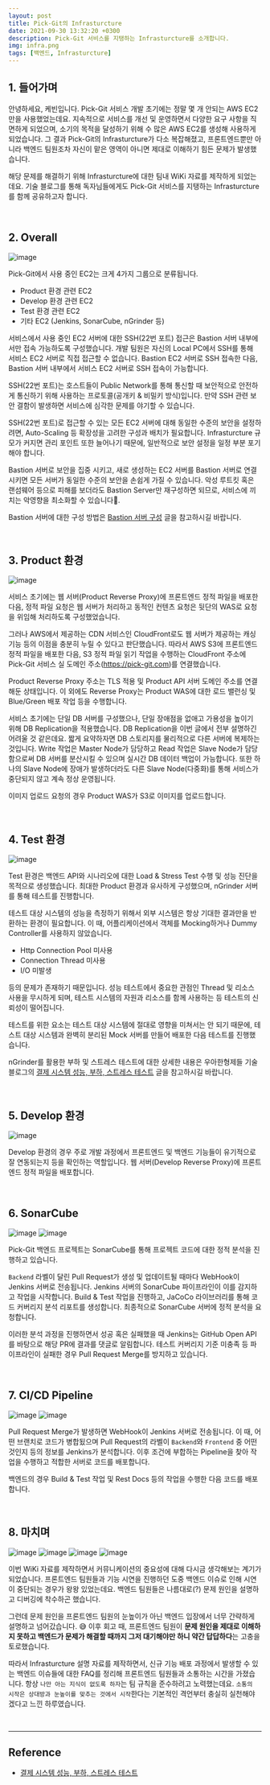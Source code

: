 ```yaml
---
layout: post
title: Pick-Git의 Infrasturcture
date: 2021-09-30 13:32:20 +0300
description: Pick-Git 서비스를 지탱하는 Infrasturcture를 소개합니다.
img: infra.png
tags: [백엔드, Infrasturcture]
---
```


## 1. 들어가며

안녕하세요, 케빈입니다. Pick-Git 서비스 개발 초기에는 정말 몇 개 안되는 AWS EC2만을 사용했었는데요. 지속적으로 서비스를 개선 및 운영하면서 다양한 요구 사항을 직면하게 되었으며, 소기의 목적을 달성하기 위해 수 많은 AWS EC2를 생성해 사용하게 되었습니다. 그 결과 Pick-Git의 Infrasturcture가 다소 복잡해졌고, 프론트엔드뿐만 아니라 백엔드 팀원조차 자신이 맡은 영역이 아니면 제대로 이해하기 힘든 문제가 발생했습니다.

해당 문제를 해결하기 위해 Infrasturcture에 대한 팀내 WiKi 자료를 제작하게 되었는데요. 기술 블로그를 통해 독자님들에게도 Pick-Git 서비스를 지탱하는 Infrasturcture를 함께 공유하고자 합니다.

<br>

## 2. Overall

![image](https://user-images.githubusercontent.com/56240505/135299698-534d23c5-d6b5-4a6a-b924-dd670f049271.png)

Pick-Git에서 사용 중인 EC2는 크게 4가지 그룹으로 분류됩니다.

* Product 환경 관련 EC2
* Develop 환경 관련 EC2
* Test 환경 관련 EC2
* 기타 EC2 (Jenkins, SonarCube, nGrinder 등)

서비스에서 사용 중인 EC2 서버에 대한 SSH(22번 포트) 접근은 Bastion 서버 내부에서만 접속 가능하도록 구성했습니다. 개발 팀원은 자신의 Local PC에서 SSH를 통해 서비스 EC2 서버로 직접 접근할 수 없습니다. Bastion EC2 서버로 SSH 접속한 다음, Bastion 서버 내부에서 서비스 EC2 서버로 SSH 접속이 가능합니다.

SSH(22번 포트)는 호스트들이 Public Network를 통해 통신할 때 보안적으로 안전하게 통신하기 위해 사용하는 프로토콜(공개키 & 비밀키 방식)입니다. 만약 SSH 관련 보안 결함이 발생하면 서비스에 심각한 문제를 야기할 수 있습니다.

SSH(22번 포트)로 접근할 수 있는 모든 EC2 서버에 대해 동일한 수준의 보안을 설정하려면, Auto-Scaling 등 확장성을 고려한 구성과 배치가 필요합니다. Infrasturcture 규모가 커지면 관리 포인트 또한 늘어나기 때문에, 일반적으로 보안 설정을 일정 부분 포기해야 합니다.

Bastion 서버로 보안을 집중 시키고, 새로 생성하는 EC2 서버를 Bastion 서버로 연결시키면 모든 서버가 동일한 수준의 보안을 손쉽게 가질 수 있습니다. 악성 루트킷 혹은 랜섬웨어 등으로 피해를 보더라도 Bastion Server만 재구성하면 되므로, 서비스에 끼치는 악영향을 최소화할 수 있습니다.

Bastion 서버에 대한 구성 방법은 [Bastion 서버 구성](https://xlffm3.github.io/devops/bastion/) 글을 참고하시길 바랍니다.

<br>

## 3. Product 환경

![image](https://user-images.githubusercontent.com/56240505/135310979-e8bcc484-0118-4bda-b9a6-ab51c3360ab0.png)

서비스 초기에는 웹 서버(Product Reverse Proxy)에 프론트엔드 정적 파일을 배포한 다음, 정적 파일 요청은 웹 서버가 처리하고 동적인 컨텐츠 요청은 뒷단의 WAS로 요청을 위임해 처리하도록 구성했었습니다.

그러나 AWS에서 제공하는 CDN 서비스인 CloudFront로도 웹 서버가 제공하는 캐싱 기능 등의 이점을 충분히 누릴 수 있다고 판단했습니다. 따라서 AWS S3에 프론트엔드 정적 파일을 배포한 다음, S3 정적 파일 읽기 작업을 수행하는 CloudFront 주소에 Pick-Git 서비스 실 도메인 주소(https://pick-git.com)를 연결했습니다.

Product Reverse Proxy 주소는 TLS 적용 및 Product API 서버 도메인 주소를 연결해둔 상태입니다. 이 외에도 Reverse Proxy는 Product WAS에 대한 로드 밸런싱 및 Blue/Green 배포 작업 등을 수행합니다.

서비스 초기에는 단일 DB 서버를 구성했으나, 단일 장애점을 없애고 가용성을 높이기 위해 DB Replication을 적용했습니다. DB Replication을 이번 글에서 전부 설명하긴 어려울 것 같은데요. 짧게 요약하자면 DB 스토리지를 물리적으로 다른 서버에 복제하는 것입니다. Write 작업은 Master Node가 담당하고 Read 작업은 Slave Node가 담당함으로써 DB 서버를 분산시킬 수 있으며 실시간 DB 데이터 백업이 가능합니다. 또한 하나의 Slave Node에 장애가 발생하더라도 다른 Slave Node(다중화)를 통해 서비스가 중단되지 않고 계속 정상 운영됩니다.

이미지 업로드 요청의 경우 Product WAS가 S3로 이미지를 업로드합니다.

<br>

## 4. Test 환경

![image](https://user-images.githubusercontent.com/56240505/135311128-0cd0c00a-b0e3-492e-81df-e04b7cfa2425.png)

Test 환경은 백엔드 API와 시나리오에 대한 Load & Stress Test 수행 및 성능 진단을 목적으로 생성했습니다. 최대한 Product 환경과 유사하게 구성했으며, nGrinder 서버를 통해 테스트를 진행합니다.

테스트 대상 시스템의 성능을 측정하기 위해서 외부 시스템은 항상 기대한 결과만을 반환하는 환경이 필요합니다. 이 때, 어플리케이션에서 객체를 Mocking하거나 Dummy Controller를 사용하지 않았습니다.

* Http Connection Pool 미사용
* Connection Thread 미사용
* I/O 미발생

등의 문제가 존재하기 때문입니다. 성능 테스트에서 중요한 관점인 Thread 및 리소스 사용을 무시하게 되며, 테스트 시스템의 자원과 리소스를 함께 사용하는 등 테스트의 신뢰성이 떨어집니다.

테스트를 위한 요소는 테스트 대상 시스템에 절대로 영향을 미쳐서는 안 되기 때문에, 테스트 대상 시스템과 완벽히 분리된 Mock 서버를 만들어 배포한 다음 테스트를 진행했습니다.

nGrinder를 활용한 부하 및 스트레스 테스트에 대한 상세한 내용은 우아한형제들 기술블로그의 [결제 시스템 성능, 부하, 스트레스 테스트](https://techblog.woowahan.com/2572/) 글을 참고하시길 바랍니다.

<br>

## 5. Develop 환경

![image](https://user-images.githubusercontent.com/56240505/135313157-4c48b29d-11b6-43cf-b0e4-34b43583f820.png)

Develop 환경의 경우 주로 개발 과정에서 프론트엔드 및 백엔드 기능들이 유기적으로 잘 연동되는지 등을 확인하는 역할입니다. 웹 서버(Develop Reverse Proxy)에 프론트엔드 정적 파일을 배포합니다.

<br>

## 6. SonarCube

![image](https://user-images.githubusercontent.com/56240505/135315104-7d2dc8a4-ed2e-4ebc-a358-0b690f29906f.png)
![image](https://user-images.githubusercontent.com/56240505/135314750-4957c932-0343-4c28-a987-010515cf4fa4.png)

Pick-Git 백엔드 프로젝트는 SonarCube를 통해 프로젝트 코드에 대한 정적 분석을 진행하고 있습니다.

``Backend`` 라벨이 달린 Pull Request가 생성 및 업데이트될 때마다 WebHook이 Jenkins 서버로 전송됩니다. Jenkins 서버의 SonarCube 파이프라인이 이를 감지하고 작업을 시작합니다. Build & Test 작업을 진행하고, JaCoCo 라이브러리를 통해 코드 커버리지 분석 리포트를 생성합니다. 최종적으로 SonarCube 서버에 정적 분석을 요청합니다.

이러한 분석 과정을 진행하면서 성공 혹은 실패했을 때 Jenkins는 GitHub Open API를 바탕으로 해당 PR에 결과를 댓글로 알림합니다. 테스트 커버리지 기준 미충족 등 파이프라인이 실패한 경우 Pull Request Merge를 방지하고 있습니다.

<br>

## 7. CI/CD Pipeline

![image](https://user-images.githubusercontent.com/56240505/135314865-ed0d7176-baf3-4a5a-88ca-7359732668b6.png)
![image](https://user-images.githubusercontent.com/56240505/135314932-00405217-7c00-40cd-a174-8c33bdd24e4e.png)

Pull Request Merge가 발생하면 WebHook이 Jenkins 서버로 전송됩니다. 이 때, 어떤 브랜치로 코드가 병합됬으며 Pull Request의 라벨이 ``Backend``와 ``Frontend`` 중 어떤 것인지 등의 정보를 Jenkins가 분석합니다. 이후 조건에 부합하는 Pipeline을 찾아 작업을 수행하고 적합한 서버로 코드를 배포합니다.

백엔드의 경우 Build & Test 작업 및 Rest Docs 등의 작업을 수행한 다음 코드를 배포합니다.

<br>

## 8. 마치며

![image](https://user-images.githubusercontent.com/56240505/135315783-f42a9cd5-d2e8-46a8-af6a-cace24dfba31.png)
![image](https://user-images.githubusercontent.com/56240505/135315820-a708bd5c-7de0-4d62-9d54-645d3b475f7e.png)
![image](https://user-images.githubusercontent.com/56240505/135315841-34e130e1-bf1e-4bfc-8e8f-7c495242d766.png)
![image](https://user-images.githubusercontent.com/56240505/135318118-f3570032-9cf1-4305-a39e-fc6d0e5fbcc4.png)

이번 WiKi 자료를 제작하면서 커뮤니케이션의 중요성에 대해 다시금 생각해보는 계기가 되었습니다. 프론트엔드 팀원들과 기능 시연을 진행하던 도중 백엔드 이슈로 인해 시연이 중단되는 경우가 왕왕 있었는데요. 백엔드 팀원들은 나름대로(?) 문제 원인을 설명하고 디버깅에 착수하곤 했습니다.

그런데 문제 원인을 프론트엔드 팀원의 눈높이가 아닌 백엔드 입장에서 너무 간략하게 설명하고 넘어갔습니다. 😅 이후 회고 때, 프론트엔드 팀원이 **문제 원인을 제대로 이해하지 못하고 백엔드가 문제가 해결할 때까지 그저 대기해야만 하니 약간 답답하다**는 고충을 토로했습니다.

따라서 Infrasturcture 설명 자료를 제작하면서, 신규 기능 배포 과정에서 발생할 수 있는 백엔드 이슈들에 대한 FAQ를 정리해 프론트엔드 팀원들과 소통하는 시간을 가졌습니다. 항상 ``나만 아는 지식이 없도록 하자``는 팀 규칙을 준수하려고 노력했는데요. ``소통의 시작은 상대방과 눈높이를 맞추는 것에서 시작``한다는 기본적인 격언부터 충실히 실천해야겠다고 느낀 하루였습니다.

<br>

---

## Reference

* [결제 시스템 성능, 부하, 스트레스 테스트](https://techblog.woowahan.com/2572/)
